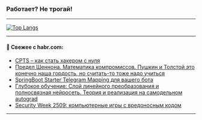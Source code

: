 ### Работает? Не трогай!

---
<!--
#### 🛠️ Technical stack:

![Java](https://img.shields.io/badge/Java-informational?logo=Oracle&style=flat&logoColor=white&color=FF4500)
![Kotlin](https://img.shields.io/badge/Kotlin-informational?logo=Kotlin&style=flat&logoColor=white&color=774D97)
![TS](https://img.shields.io/badge/TypeScript-informational?logo=typeScript&style=flat&logoColor=black&color=017acc)
![Python](https://img.shields.io/badge/Python-informational?logo=Python&style=flat&logoColor=black&color=ffdd54) <br>
![Spring](https://img.shields.io/badge/Spring-informational?logo=Spring&style=flat&logoColor=white&color=6DB33F) 
![SpringBoot](https://img.shields.io/badge/SpringBoot-informational?logo=SpringBoot&style=flat&logoColor=white&color=6DB33F)
![Nest](https://img.shields.io/badge/NestJS-informational?logo=NestJS&style=flat&logoColor=white&color=E0234E) 
![NodeJS](https://img.shields.io/badge/NodeJS-informational?logo=node.js&style=flat&logoColor=white&color=70A760)<br>
![PostgreSQL](https://img.shields.io/badge/PostgreSQL-informational?logo=PostgreSQL&style=flat&logoColor=white&color=DAA520)
![MongoDB](https://img.shields.io/badge/MongoDB-informational?logo=MongoDB&style=flat&logoColor=white&color=870000)
![Apache](https://img.shields.io/badge/Apache-informational?logo=apache&style=flat&logoColor=white&color=f74e28)

___ 
-->

<!--- #### 🛠️ : --->

[![Top Langs](https://github-readme-stats-82jvfl3w3-advtsettinggmailcoms-projects.vercel.app/api/top-langs/?username=zloylis&langs_count=10&hide_title=true&title_color=e6edf3&size_weight=0.5&count_weight=0.5&layout=compact&hide_progress=true&hide_border=true&theme=dracula)](https://github.com/zloylis)

<!---


####  :octocat:&nbsp;&nbsp; Статистика:

![GitHub stats](https://github-readme-stats-u2qms2cxw-advtsettinggmailcoms-projects.vercel.app/api?username=zloylis&show_icons=true&hide_border=true&theme=dracula&title_color=e6edf3&include_all_commits=true&count_private=true&hide_rank=false&hide_title=true&rank_icon=github)
-->
---

#### 💬 Свежее с habr.com:

<!-- BLOG-POST-LIST:START -->
- [CPTS – как стать хакером с нуля](https://habr.com/ru/articles/885478/?utm_source=habrahabr&utm_medium=rss&utm_campaign=885478)
- [Предел Шеннона. Математика компромиссов. Пушкин и Толстой это конечно наша гордость, но считать-то тоже надо учиться](https://habr.com/ru/articles/885146/?utm_source=habrahabr&utm_medium=rss&utm_campaign=885146)
- [SpringBoot Starter Telegram Mapping для вашего бота](https://habr.com/ru/articles/885476/?utm_source=habrahabr&utm_medium=rss&utm_campaign=885476)
- [Глубокое обучение: Слой линейного преобразования и полносвязная нейросеть. Теория и реализация на самодельном autograd](https://habr.com/ru/articles/885466/?utm_source=habrahabr&utm_medium=rss&utm_campaign=885466)
- [Security Week 2509: компьютерные игры с вредоносным кодом](https://habr.com/ru/companies/kaspersky/articles/885284/?utm_source=habrahabr&utm_medium=rss&utm_campaign=885284)
<!-- BLOG-POST-LIST:END -->

---
